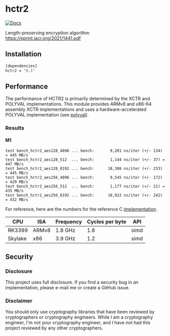 # hctr2

[![Docs][docs-img]][docs-link]

Length-preserving encryption algorithm https://eprint.iacr.org/2021/1441.pdf

## Installation

```bash
[dependencies]
hctr2 = "0.1"
```

## Performance

The performance of HCTR2 is primarily determined by the XCTR and
POLYVAL implementations. This module provides ARMv8 and x86-64 
assembly XCTR implementations and uses a hardware-accelerated
POLYVAL implementation (see [polyval](https://docs.rs/polyval)).

### Results

#### M1

```
test bench_hctr2_aes128_4096 ... bench:       9,201 ns/iter (+/- 134) = 445 MB/s
test bench_hctr2_aes128_512  ... bench:       1,144 ns/iter (+/- 37) = 447 MB/s
test bench_hctr2_aes128_8192 ... bench:      18,386 ns/iter (+/- 233) = 445 MB/s
test bench_hctr2_aes256_4096 ... bench:       9,545 ns/iter (+/- 172) = 429 MB/s
test bench_hctr2_aes256_512  ... bench:       1,177 ns/iter (+/- 21) = 435 MB/s
test bench_hctr2_aes256_8192 ... bench:      18,922 ns/iter (+/- 242) = 432 MB/s
```

For reference, here are the numbers for the reference
C [implementation](https://github.com/google/hctr2).

| CPU     | ISA   | Frequency | Cycles per byte | API  |
| ---     | ---   | ---       | ---             | ---  |
| RK3399  | ARMv8 | 1.8 GHz   | 1.8             | simd |
| Skylake | x86   | 3.9 GHz   | 1.2             | simd |

## Security

### Disclosure

This project uses full disclosure. If you find a security bug in
an implementation, please e-mail me or create a GitHub issue.

### Disclaimer

You should only use cryptography libraries that have been
reviewed by cryptographers or cryptography engineers. While I am
a cryptography engineer, I'm not your cryptography engineer, and
I have not had this project reviewed by any other cryptographers.

[//]: # (badges)

[docs-img]: https://docs.rs/hctr2/badge.svg
[docs-link]: https://docs.rs/hctr2
